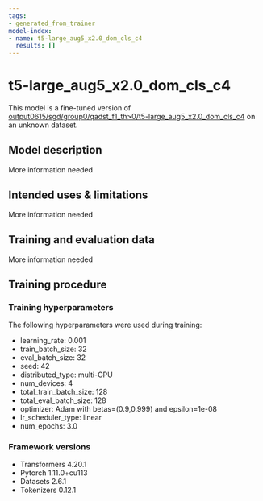 ```yaml
---
tags:
- generated_from_trainer
model-index:
- name: t5-large_aug5_x2.0_dom_cls_c4
  results: []
---
```


<!-- This model card has been generated automatically according to the information the Trainer had access to. You
should probably proofread and complete it, then remove this comment. -->

# t5-large_aug5_x2.0_dom_cls_c4

This model is a fine-tuned version of [output0615/sgd/group0/qadst_f1_th>0/t5-large_aug5_x2.0_dom_cls_c4](https://huggingface.co/output0615/sgd/group0/qadst_f1_th>0/t5-large_aug5_x2.0_dom_cls_c4) on an unknown dataset.

## Model description

More information needed

## Intended uses & limitations

More information needed

## Training and evaluation data

More information needed

## Training procedure

### Training hyperparameters

The following hyperparameters were used during training:
- learning_rate: 0.001
- train_batch_size: 32
- eval_batch_size: 32
- seed: 42
- distributed_type: multi-GPU
- num_devices: 4
- total_train_batch_size: 128
- total_eval_batch_size: 128
- optimizer: Adam with betas=(0.9,0.999) and epsilon=1e-08
- lr_scheduler_type: linear
- num_epochs: 3.0

### Framework versions

- Transformers 4.20.1
- Pytorch 1.11.0+cu113
- Datasets 2.6.1
- Tokenizers 0.12.1
